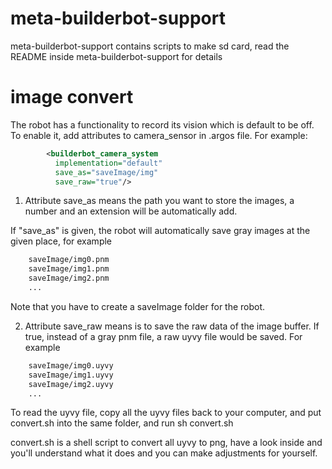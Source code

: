 # meta-builderbot-support

meta-builderbot-support contains scripts to make sd card, read the README inside meta-builderbot-support for details

# image convert

The robot has a functionality to record its vision which is default to be off.
To enable it, add attributes to camera\_sensor in .argos file. For example:

```xml
        <builderbot_camera_system 
          implementation="default" 
          save_as="saveImage/img"
          save_raw="true"/>
```

1. Attribute save\_as means the path you want to store the images, a number and an extension will be automatically add.

If "save\_as" is given, the robot will automatically save gray images at the given place, for example

```bash
    saveImage/img0.pnm
    saveImage/img1.pnm
    saveImage/img2.pnm
	...
```

Note that you have to create a saveImage folder for the robot.

2. Attribute save\_raw means is to save the raw data of the image buffer. If true, instead of a gray pnm file, a raw uyvy file would be saved. For example

```bash
    saveImage/img0.uyvy
    saveImage/img1.uyvy
    saveImage/img2.uyvy
	...
```

To read the uyvy file, copy all the uyvy files back to your computer, 
and put convert.sh into the same folder,
and run sh convert.sh

convert.sh is a shell script to convert all uyvy to png, have a look inside and you'll understand what it does and you can make adjustments for yourself.

